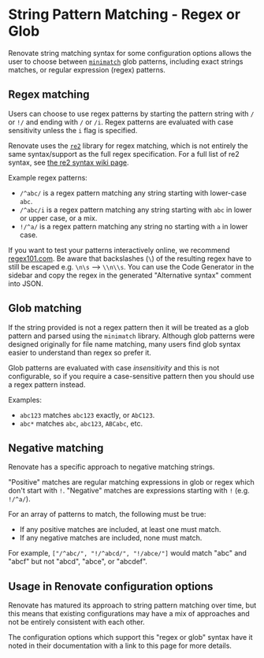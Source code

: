 # String Pattern Matching - Regex or Glob

Renovate string matching syntax for some configuration options allows the user to choose between [`minimatch`](https://github.com/isaacs/minimatch) glob patterns, including exact strings matches, or regular expression (regex) patterns.

## Regex matching

Users can choose to use regex patterns by starting the pattern string with `/` or `!/` and ending with `/` or `/i`.
Regex patterns are evaluated with case sensitivity unless the `i` flag is specified.

Renovate uses the [`re2`](https://github.com/google/re2) library for regex matching, which is not entirely the same syntax/support as the full regex specification.
For a full list of re2 syntax, see [the re2 syntax wiki page](https://github.com/google/re2/wiki/Syntax).

Example regex patterns:

- `/^abc/` is a regex pattern matching any string starting with lower-case `abc`.
- `/^abc/i` is a regex pattern matching any string starting with `abc` in lower or upper case, or a mix.
- `!/^a/` is a regex pattern matching any string no starting with `a` in lower case.

If you want to test your patterns interactively online, we recommend [regex101.com](https://regex101.com/?flavor=javascript&flags=ginst).
Be aware that backslashes (`\`) of the resulting regex have to still be escaped e.g. `\n\s` --> `\\n\\s`. You can use the Code Generator in the sidebar and copy the regex in the generated "Alternative syntax" comment into JSON.

## Glob matching

If the string provided is not a regex pattern then it will be treated as a glob pattern and parsed using the `minimatch` library.
Although glob patterns were designed originally for file name matching, many users find glob syntax easier to understand than regex so prefer it.

Glob patterns are evaluated with case _insensitivity_ and this is not configurable, so if you require a case-sensitive pattern then you should use a regex pattern instead.

Examples:

- `abc123` matches `abc123` exactly, or `AbC123`.
- `abc*` matches `abc`, `abc123`, `ABCabc`, etc.

## Negative matching

Renovate has a specific approach to negative matching strings.

"Positive" matches are regular matching expressions in glob or regex which don't start with `!`.
"Negative" matches are expressions starting with `!` (e.g. `!/^a/`).

For an array of patterns to match, the following must be true:

- If any positive matches are included, at least one must match.
- If any negative matches are included, none must match.

For example, `["/^abc/", "!/^abcd/", "!/abce/"]` would match "abc" and "abcf" but not "abcd", "abce", or "abcdef".

## Usage in Renovate configuration options

Renovate has matured its approach to string pattern matching over time, but this means that existing configurations may have a mix of approaches and not be entirely consistent with each other.

The configuration options which support this "regex or glob" syntax have it noted in their documentation with a link to this page for more details.
